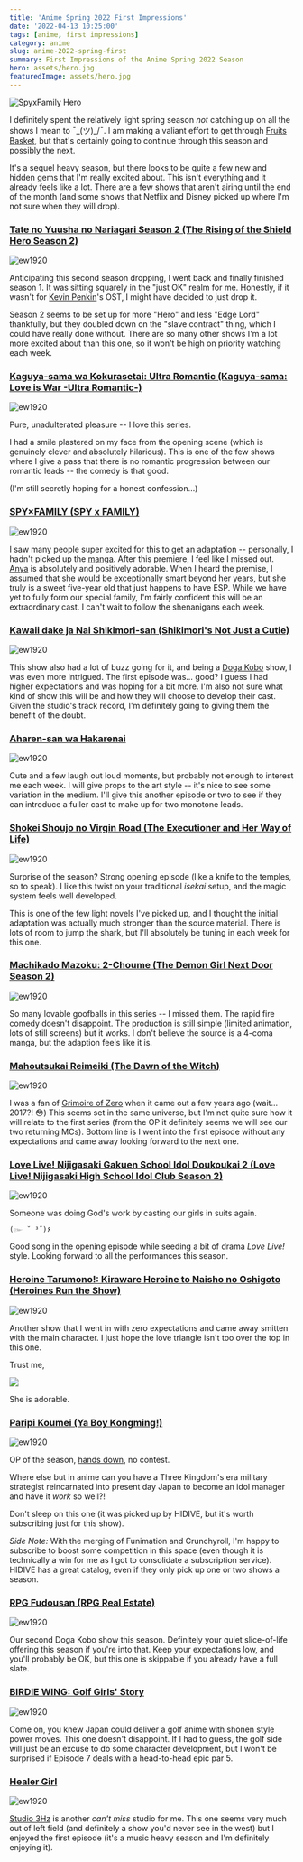 ```yaml
---
title: 'Anime Spring 2022 First Impressions'
date: '2022-04-13 10:25:00'
tags: [anime, first impressions]
category: anime
slug: anime-2022-spring-first
summary: First Impressions of the Anime Spring 2022 Season
hero: assets/hero.jpg
featuredImage: assets/hero.jpg
---
```

![SpyxFamily Hero](assets/hero.jpg "hidden")

I definitely spent the relatively light spring season *not* catching up on all the shows I mean to ¯\_(ツ)\_/¯. I am making a valiant effort to get through [Fruits Basket](https://anilist.co/anime/120/Fruits-Basket/), but that's certainly going to continue through this season and possibly the next.

It's a sequel heavy season, but there looks to be quite a few new and hidden gems that I'm really excited about.  This isn't everything and it already feels like a lot.  There are a few shows that aren't airing until the end of the month (and some shows that Netflix and Disney picked up where I'm not sure when they will drop).

### [Tate no Yuusha no Nariagari Season 2 (The Rising of the Shield Hero Season 2)](https://anilist.co/anime/111321)

![](assets/rising_hero.jpg "ew1920")

Anticipating this second season dropping, I went back and finally finished season 1. It was sitting squarely in the "just OK" realm for me. Honestly, if it wasn't for [Kevin Penkin](https://anilist.co/staff/121796)'s OST, I might have decided to just drop it.

Season 2 seems to be set up for more "Hero" and less "Edge Lord" thankfully, but they doubled down on the "slave contract" thing, which I could have really done without. There are so many other shows I'm a lot more excited about than this one, so it won't be high on priority watching each week.


### [Kaguya-sama wa Kokurasetai: Ultra Romantic (Kaguya-sama: Love is War -Ultra Romantic-)](https://anilist.co/anime/125367)

![](assets/kaguya.jpg "ew1920")

Pure, unadulterated pleasure -- I love this series.

I had a smile plastered on my face from the opening scene (which is genuinely clever and absolutely hilarious). This is one of the few shows where I give a pass that there is no romantic progression between our romantic leads -- the comedy is that good.

(I'm still secretly hoping for a honest confession…)


### [SPY×FAMILY (SPY x FAMILY)](https://anilist.co/anime/140960)

![](assets/spy.jpg "ew1920")

I saw many people super excited for this to get an adaptation -- personally, I hadn't picked up the [manga](https://anilist.co/manga/108556). After this premiere, I feel like I missed out. [Anya](https://anilist.co/character/138100) is absolutely and positively adorable.  When I heard the premise, I assumed that she would be exceptionally smart beyond her years, but she truly is a sweet five-year old that just happens to have ESP. While we have yet to fully form our special family, I'm fairly confident this will be an extraordinary cast.  I can't wait to follow the shenanigans each week.


### [Kawaii dake ja Nai Shikimori-san (Shikimori&#x27;s Not Just a Cutie)](https://anilist.co/anime/127911)

![](assets/cutie.jpg "ew1920")

This show also had a lot of buzz going for it, and being a [Doga Kobo](https://anilist.co/studio/95) show, I was even more intrigued. The first episode was… good? I guess I had higher expectations and was hoping for a bit more. I'm also not sure what kind of show this will be and how they will choose to develop their cast. Given the studio's track record, I'm definitely going to giving them the benefit of the doubt.



### [Aharen-san wa Hakarenai](https://anilist.co/anime/137281)

![](assets/aharen.jpg "ew1920")

Cute and a few laugh out loud moments, but probably not enough to interest me each week.  I will give props to the art style -- it's nice to see some variation in the medium.  I'll give this another episode or two to see if they can introduce a fuller cast to make up for two monotone leads.



### [Shokei Shoujo no Virgin Road (The Executioner and Her Way of Life)](https://anilist.co/anime/129193)

![](assets/life.jpg "ew1920")

Surprise of the season? Strong opening episode (like a knife to the temples, so to speak). I like this twist on your traditional *isekai* setup, and the magic system feels well developed.

This is one of the few light novels I've picked up, and I thought the initial adaptation was actually much stronger than the source material. There is lots of room to jump the shark, but I'll absolutely be tuning in each week for this one.



### [Machikado Mazoku: 2-Choume (The Demon Girl Next Door Season 2)](https://anilist.co/anime/123330)

![](assets/demon.jpg "ew1920")

So many lovable goofballs in this series -- I missed them.  The rapid fire comedy doesn't disappoint. The production is still simple (limited animation, lots of still screens) but it works.  I don't believe the source is a 4-coma manga, but the adaption feels like it is.



### [Mahoutsukai Reimeiki (The Dawn of the Witch)](https://anilist.co/anime/133175)

![](assets/witch.jpg "ew1920")

I was a fan of [Grimoire of Zero](https://anilist.co/anime/97682/Zero-kara-Hajimeru-Mahou-no-Sho/) when it came out a few years ago (wait... 2017?! 😳) This seems set in the same universe, but I'm not quite sure how it will relate to the first series (from the OP it definitely seems we will see our two returning MCs). Bottom line is I went into the first episode without any expectations and came away looking forward to the next one.



### [Love Live! Nijigasaki Gakuen School Idol Doukoukai 2 (Love Live! Nijigasaki High School Idol Club Season 2)](https://anilist.co/anime/133891)

![](assets/love_live.jpg "ew1920")

Someone was doing God's work by casting our girls in suits again. 

```
(๛ ˘ ³˘)۶
```

Good song in the opening episode while seeding a bit of drama *Love Live!* style. Looking forward to all the performances this season.


### [Heroine Tarumono!: Kiraware Heroine to Naisho no Oshigoto (Heroines Run the Show)](https://anilist.co/anime/138459)

![](assets/heroines.jpg "ew1920")

Another show that I went in with zero expectations and came away smitten with the main character. I just hope the love triangle isn't too over the top in this one.

Trust me, 

![](assets/hiyori.jpg)

She is adorable.



### [Paripi Koumei (Ya Boy Kongming!)](https://anilist.co/anime/141774)

![](assets/kongming.jpg "ew1920")

OP of the season, [hands down](https://www.youtube.com/watch?v=oYmznjPfosE), no contest.

Where else but in anime can you have a Three Kingdom's era military strategist reincarnated into present day Japan to become an idol manager and have it *work* so well?!

Don't sleep on this one (it was picked up by HIDIVE, but it's worth subscribing just for this show). 

*Side Note:* With the merging of Funimation and Crunchyroll, I'm happy to subscribe to boost some competition in this space (even though it is technically a win for me as I got to consolidate a subscription service).  HIDIVE has a great catalog, even if they only pick up one or two shows a season.



### [RPG Fudousan (RPG Real Estate)](https://anilist.co/anime/130319)

![](assets/rpg.jpg "ew1920")

Our second Doga Kobo show this season. Definitely your quiet slice-of-life offering this season if you're into that. Keep your expectations low, and you'll probably be OK, but this one is skippable if you already have a full slate.


### [BIRDIE WING: Golf Girls&#x27; Story](https://anilist.co/anime/140830)

![](assets/birdie.jpg "ew1920")

Come on, you knew Japan could deliver a golf anime with shonen style power moves.  This one doesn't disappoint.  If I had to guess, the golf side will just be an excuse to do some character development, but I won't be surprised if Episode 7 deals with a head-to-head epic par 5.



### [Healer Girl](https://anilist.co/anime/133412)

![](assets/healer_girl.jpg "ew1920")

[Studio 3Hz](https://anilist.co/studio/6069/Studio-3Hz) is another *can't miss* studio for me. This one seems very much out of left field (and definitely a show you'd never see in the west) but I enjoyed the first episode (it's a music heavy season and I'm definitely enjoying it).

